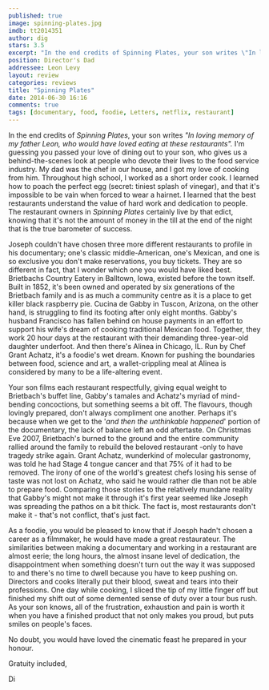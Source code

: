 ```yaml
---
published: true
image: spinning-plates.jpg
imdb: tt2014351
author: dig
stars: 3.5
excerpt: "In the end credits of Spinning Plates, your son writes \"In loving memory of my father Leon, who would have loved eating at these restaurants\"."
position: Director's Dad
addressee: Leon Levy
layout: review
categories: reviews
title: "Spinning Plates"
date: 2014-06-30 16:16
comments: true
tags: [documentary, food, foodie, Letters, netflix, restaurant]
---
```

In the end credits of _Spinning Plates_, your son writes _"In loving memory of my father Leon, who would have loved eating at these restaurants"._ I'm guessing you passed your love of dining out to your son, who gives us a behind-the-scenes look at people who devote their lives to the food service industry. My dad was the chef in our house, and I got my love of cooking from him. Throughout high school, I worked as a short order cook. I learned how to poach the perfect egg (secret: tiniest splash of vinegar), and that it's impossible to be vain when forced to wear a hairnet. I learned that the best restaurants understand the value of hard work and dedication to people. The restaurant owners in _Spinning Plates_ certainly live by that edict, knowing that it's not the amount of money in the till at the end of the night that is the true barometer of success. 

Joseph couldn't have chosen three more different restaurants to profile in his documentary; one's classic middle-American, one's Mexican, and one is so exclusive you don't make reservations, you buy tickets. They are so different in fact, that I wonder which one you would have liked best. Brietbachs Country Eatery in Balltown, Iowa, existed before the town itself. Built in 1852, it's been owned and operated by six generations of the Brietbach family and is as much a community centre as it is a place to get killer black raspberry pie. Cucina de Gabby in Tuscon, Arizona, on the other hand, is struggling to find its footing after only eight months. Gabby's husband Francisco has fallen behind on house payments in an effort to support his wife's dream of cooking traditional Mexican food. Together, they work 20 hour days at the restaurant with their demanding three-year-old daughter underfoot. And then there's Alinea in Chicago, IL. Run by Chef Grant Achatz, it's a foodie's wet dream. Known for pushing the boundaries between food, science and art, a wallet-crippling meal at Alinea is considered by many to be a life-altering event.

Your son films each restaurant respectfully, giving equal weight to Brietbach's buffet line, Gabby's tamales and Achatz's myriad of mind-bending concoctions, but something seems a bit off. The flavours, though lovingly prepared, don't always compliment one another. Perhaps it's because when we get to the '_and then the unthinkable happened_' portion of the documentary, the lack of balance left an odd aftertaste. On Christmas Eve 2007, Brietbach's burned to the ground and the entire community rallied around the family to rebuild the beloved restaurant -only to have tragedy strike again. Grant Achatz, wunderkind of molecular gastronomy, was told he had Stage 4 tongue cancer and that 75% of it had to be removed. The irony of one of the world's greatest chefs losing his sense of taste was not lost on Achatz, who said he would rather die than not be able to prepare food. Comparing those stories to the relatively mundane reality that Gabby's might not make it through it's first year seemed like Joseph was spreading the pathos on a bit thick. The fact is, most restaurants don't make it - that's not conflict, that's just fact. 

As a foodie, you would be pleased to know that if Joesph hadn't chosen a career as a filmmaker, he would have made a great restaurateur. The similarities between making a documentary and working in a restaurant are almost eerie; the long hours, the almost insane level of dedication, the disappointment when something doesn't turn out the way it was supposed to and there's no time to dwell because you have to keep pushing on. Directors and cooks literally put their blood, sweat and tears into their professions. One day while cooking, I sliced the tip of my little finger off but finished my shift out of some demented sense of duty over a tour bus rush. As your son knows, all of the frustration, exhaustion and pain is worth it when you have a finished product that not only makes you proud, but puts smiles on people's faces.

No doubt, you would have loved the cinematic feast he prepared in your honour.

Gratuity included, 

Di